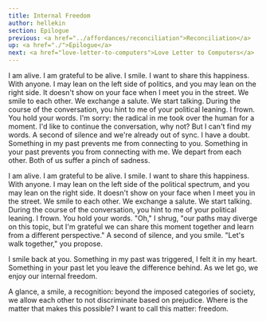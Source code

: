 ```yaml
---
title: Internal Freedom
author: hellekin
section: Epilogue
previous: <a href="../affordances/reconciliation">Reconciliation</a>
up: <a href="./">Epilogue</a>
next: <a href="love-letter-to-computers">Love Letter to Computers</a>
---
```


I am alive. I am grateful to be alive. I smile. I want to share this
happiness. With anyone. I may lean on the left side of politics, and
you may lean on the right side. It doesn't show on your face when I
meet you in the street. We smile to each other. We exchange a
salute. We start talking. During the course of the conversation, you
hint to me of your political leaning. I frown. You hold your
words. I'm sorry: the radical in me took over the human for a
moment. I'd like to continue the conversation, why not? But I can't
find my words. A second of silence and we're already out of sync. I
have a doubt. Something in my past prevents me from connecting to
you. Something in your past prevents you from connecting with me. We
depart from each other. Both of us suffer a pinch of sadness.

I am alive. I am grateful to be alive. I smile. I want to share this
happiness. With anyone. I may lean on the left side of the political
spectrum, and you may lean on the right side. It doesn't show on your
face when I meet you in the street. We smile to each other. We
exchange a salute. We start talking. During the course of the
conversation, you hint to me of your political leaning. I frown. You
hold your words.  "Oh," I shrug, "our paths may diverge on this topic,
but I'm grateful we can share this moment together and learn from a
different perspective."  A second of silence, and you smile.  "Let's
walk together," you propose.

I smile back at you. Something in my past was triggered, I felt it in
my heart. Something in your past let you leave the difference
behind. As we let go, we enjoy our internal freedom.

A glance, a smile, a recognition: beyond the imposed categories of
society, we allow each other to not discriminate based on
prejudice. Where is the matter that makes this possible?  I want to
call this matter: freedom.

